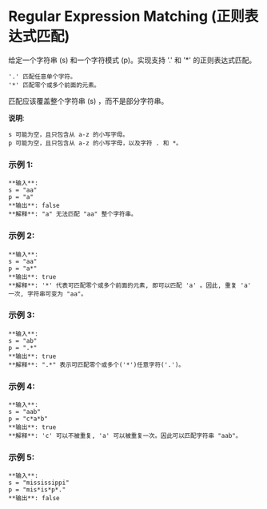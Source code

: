 # Regular Expression Matching (正则表达式匹配)

给定一个字符串 (s) 和一个字符模式 (p)。实现支持 '.' 和 '*' 的正则表达式匹配。

```
'.' 匹配任意单个字符。
'*' 匹配零个或多个前面的元素。
```

匹配应该覆盖整个字符串 (s) ，而不是部分字符串。

**说明**:

```
s 可能为空，且只包含从 a-z 的小写字母。
p 可能为空，且只包含从 a-z 的小写字母，以及字符 . 和 *。
```

### 示例 1:

```
**输入**:
s = "aa"
p = "a"
**输出**: false
**解释**: "a" 无法匹配 "aa" 整个字符串。
```

### 示例 2:

```
**输入**:
s = "aa"
p = "a*"
**输出**: true
**解释**: '*' 代表可匹配零个或多个前面的元素, 即可以匹配 'a' 。因此, 重复 'a' 一次, 字符串可变为 "aa"。
```

### 示例 3:

```
**输入**:
s = "ab"
p = ".*"
**输出**: true
**解释**: ".*" 表示可匹配零个或多个('*')任意字符('.')。
```

### 示例 4:

```
**输入**:
s = "aab"
p = "c*a*b"
**输出**: true
**解释**: 'c' 可以不被重复, 'a' 可以被重复一次。因此可以匹配字符串 "aab"。
```

### 示例 5:

```
**输入**:
s = "mississippi"
p = "mis*is*p*."
**输出**: false
```
